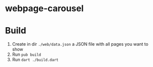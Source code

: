 webpage-carousel
================

# Build
1. Create in dir `./web/data.json` a JSON file with all pages you want to show
2. Run `pub build`
3. Run `dart ./build.dart`
